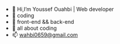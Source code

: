 - 👋 Hi,I’m Youssef Ouahbi | Web developer
- 👀 coding
- 🌱 front-end && back-end
- 💞️ all about coding
- 📫 wahbi0659@gmail.com

<!---
youssefouahbi/youssefouahbi is a ✨ special ✨ repository because its `README.md` (this file) appears on your GitHub profile.
You can click the Preview link to take a look at your changes.
--->
